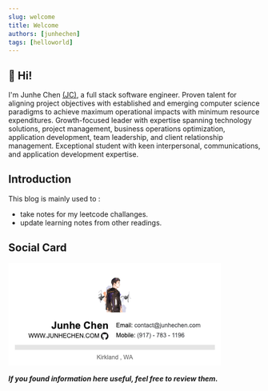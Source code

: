```yaml
---
slug: welcome
title: Welcome
authors: [junhechen]
tags: [helloworld]
---
```


## 👋 Hi! ##

I'm Junhe Chen [(JC)](https://bio.junhechen.com), a full stack software engineer. Proven talent for aligning project objectives with established and emerging computer science paradigms to achieve maximum operational impacts with minimum resource expenditures. Growth-focused leader with expertise spanning technology solutions, project management, business operations optimization, application development, team leadership, and client relationship management. Exceptional student with keen interpersonal, communications, and application development expertise.

## Introduction ##
This blog is mainly used to :
- take notes for my leetcode challanges.
- update learning notes from other readings.


## Social Card ##
![Social Card](./social-card.png)

***If you found information here useful, feel free to review them.***
